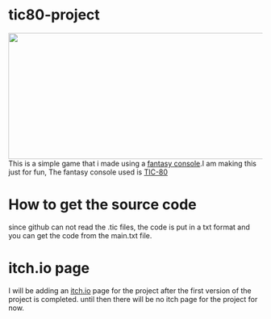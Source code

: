 # tic80-project
<img src="screenshots/1.png" width="650px" height="250px"/>
This is a simple game that i made using a <a href="https://en.wikipedia.org/wiki/Fantasy_video_game_console">fantasy console</a>.I am making this just for fun,
The fantasy console used is <a href="https://tic80.com/">TIC-80</a>
<bold><h1>How to get the source code</h1></bold>
since github can not read the .tic files, the code is put in a txt format and you can get the code from the main.txt file. 


<bold><h1>itch.io page</h1></bold>
I will be adding an <a href="https://www.itch.io/">itch.io</a> page for the project after the first version of the project is completed.
until then there will be no itch page for the project for now.